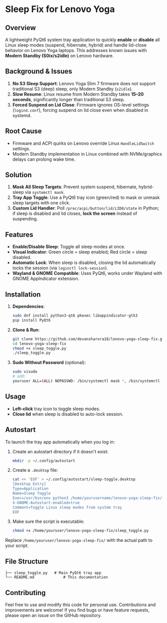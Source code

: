 # Sleep Fix for Lenovo Yoga 

## Overview

A lightweight PyQt6 system tray application to quickly **enable** or **disable** all Linux sleep modes (suspend, hibernate, hybrid) and handle lid-close behavior on Lenovo Yoga laptops. This addresses known issues with **Modern Standby (S0ix/s2idle)** on Lenovo hardware.

## Background & Issues

1. **No S3 Sleep Support**: Lenovo Yoga Slim 7 firmware does not support traditional S3 (deep) sleep, only Modern Standby (`s2idle`).
2. **Slow Resume**: Linux resume from Modern Standby takes **15–20 seconds**, significantly longer than traditional S3 sleep.
3. **Forced Suspend on Lid Close**: Firmware ignores OS-level settings (`logind.conf`), forcing suspend on lid close even when disabled in systemd.

## Root Cause

* Firmware and ACPI quirks on Lenovo override Linux `HandleLidSwitch` settings.
* Modern Standby implementation in Linux combined with NVMe/graphics delays can prolong wake time.

## Solution

1. **Mask All Sleep Targets**: Prevent system suspend, hibernate, hybrid-sleep via `systemctl mask`.
2. **Tray App Toggle**: Use a PyQt6 tray icon (green/red) to mask or unmask sleep targets with one click.
3. **Custom Lid Handler**: Poll `/proc/acpi/button/lid/LID0/state` in Python; if sleep is disabled and lid closes, **lock the screen** instead of suspending.

## Features

* **Enable/Disable Sleep**: Toggle all sleep modes at once.
* **Visual Indicator**: Green circle = sleep enabled; Red circle = sleep disabled.
* **Automatic Lock**: When sleep is disabled, closing the lid automatically locks the session (via `loginctl lock-session`).
* **Wayland & GNOME Compatible**: Uses PyQt6, works under Wayland with GNOME AppIndicator extension.

## Installation

1. **Dependencies**:

   ```bash
   sudo dnf install python3-qt6 pkexec libappindicator-gtk3
   pip install PyQt6
   ```
2. **Clone & Run**:

   ```bash
   git clone https://github.com/devansharora18/lenovo-yoga-sleep-fix.git
   cd lenovo-yoga-sleep-fix
   chmod +x sleep_toggle.py
   ./sleep_toggle.py
   ```
3. **Sudo Without Password** (optional):

   ```bash
   sudo visudo
   # add:
   youruser ALL=(ALL) NOPASSWD: /bin/systemctl mask *, /bin/systemctl unmask *, /usr/bin/loginctl
   ```

## Usage

* **Left-click** tray icon to toggle sleep modes.
* **Close lid** when sleep is disabled to auto-lock session.

## Autostart

To launch the tray app automatically when you log in:

1. Create an autostart directory if it doesn't exist:

   ```bash
   mkdir -p ~/.config/autostart
   ```
2. Create a `.desktop` file:

   ```bash
   cat << 'EOF' > ~/.config/autostart/sleep-toggle.desktop
   [Desktop Entry]
   Type=Application
   Name=Sleep Toggle
   Exec=/usr/bin/env python3 /home/yourusername/lenovo-yoga-sleep-fix/sleep_toggle.py
   X-GNOME-Autostart-enabled=true
   Comment=Toggle Linux sleep modes from system tray
   EOF

   ```
3. Make sure the script is executable:

   ```bash
   chmod +x /home/youruser/lenovo-yoga-sleep-fix/sleep_toggle.py
   ```

Replace `/home/youruser/lenovo-yoga-sleep-fix/` with the actual path to your script.

## File Structure

```
├── sleep_toggle.py   # Main PyQt6 tray app
└── README.md             # This documentation
```

## Contributing

Feel free to use and modify this code for personal use. Contributions and improvements are welcome! If you find bugs or have feature requests, please open an issue on the GitHub repository.

